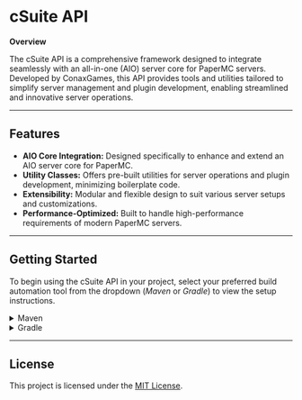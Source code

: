 # cSuite API

**Overview**

The cSuite API is a comprehensive framework designed to integrate seamlessly with an all-in-one (AIO) server core for PaperMC servers. Developed by ConaxGames, this API provides tools and utilities tailored to simplify server management and plugin development, enabling streamlined and innovative server operations.

---

## Features

- **AIO Core Integration:** Designed specifically to enhance and extend an AIO server core for PaperMC.
- **Utility Classes:** Offers pre-built utilities for server operations and plugin development, minimizing boilerplate code.
- **Extensibility:** Modular and flexible design to suit various server setups and customizations.
- **Performance-Optimized:** Built to handle high-performance requirements of modern PaperMC servers.

---

## Getting Started

To begin using the cSuite API in your project, select your preferred build automation tool from the dropdown (_Maven_ or _Gradle_) to view the setup instructions.

<details>
    <summary>Maven</summary>

Add the following lines to your `pom.xml` inside of `dependencies` block:
```xml
<dependency>
    <groupId>com.conaxgames</groupId>
    <artifactId>csuite-api</artifactId>
    <version>dev</version>
    <scope>compile</scope>
</dependency>
```

Ensure the API is shaded into your plugin to prevent conflicts, you should configure the _[maven-shade-plugin](https://maven.apache.org/plugins/maven-shade-plugin/)_ with relocation in your `pom.xml`:

```xml
<configuration>
    <relocations>
        <relocation>
            <pattern>com.conaxgames</pattern>
            <shadedPattern>com.conaxgames.{yourplugin}.csuite</shadedPattern>
        </relocation>
    </relocations>
</configuration>
```
</details>

<details>
    <summary>Gradle</summary>

Add the following lines to your `build.gradle` inside of `dependencies` block:
```groovy
compileOnly group: 'com.conaxgames', name: 'csuite-api', version: 'dev'
```

Ensure the API is shaded into your plugin to prevent conflicts, you should configure the _[Shadow Plugin](https://plugins.gradle.org/plugin/com.github.johnrengelman.shadow)_ with relocation in your `build.gradle`:

```groovy
relocate 'com.conaxgames', 'com.conaxgames.{yourplugin}.csuite'
```
</details>

---

## License

This project is licensed under the [MIT License](LICENSE).
